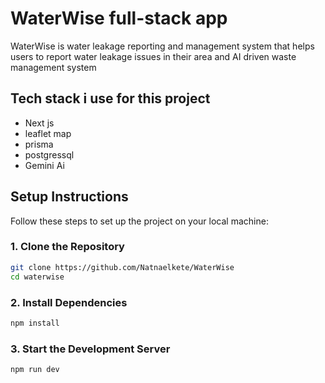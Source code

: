 # WaterWise full-stack app

WaterWise is water leakage reporting and management system that helps users to report water leakage issues in their area and AI driven waste management system
 
## Tech stack i use for this project
- Next js
- leaflet map
- prisma
- postgressql
- Gemini Ai

## Setup Instructions

Follow these steps to set up the project on your local machine:

### 1. Clone the Repository
```bash
git clone https://github.com/Natnaelkete/WaterWise
cd waterwise
```
### 2. Install Dependencies
```bash
npm install
```
### 3. Start the Development Server
```bash
npm run dev
```
